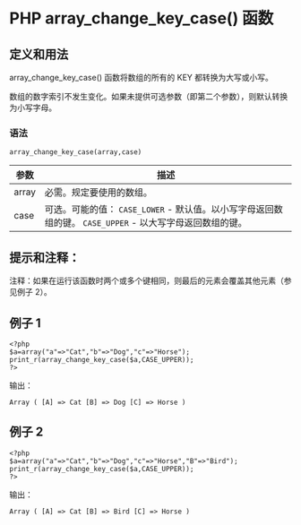 # PHP array_change_key_case() 函数



## 定义和用法

array_change_key_case() 函数将数组的所有的 KEY 都转换为大写或小写。

数组的数字索引不发生变化。如果未提供可选参数（即第二个参数），则默认转换为小写字母。

### 语法

```
array_change_key_case(array,case)
```

| 参数 | 描述 |
| --- | --- |
| array | 必需。规定要使用的数组。 |
| case | 可选。可能的值：   `CASE_LOWER` - 默认值。以小写字母返回数组的键。   `CASE_UPPER` - 以大写字母返回数组的键。 |

## 提示和注释：

注释：如果在运行该函数时两个或多个键相同，则最后的元素会覆盖其他元素（参见例子 2）。

## 例子 1

```
<?php
$a=array("a"=>"Cat","b"=>"Dog","c"=>"Horse");
print_r(array_change_key_case($a,CASE_UPPER));
?>
```

输出：

```
Array ( [A] => Cat [B] => Dog [C] => Horse )
```

## 例子 2

```
<?php
$a=array("a"=>"Cat","b"=>"Dog","c"=>"Horse","B"=>"Bird");
print_r(array_change_key_case($a,CASE_UPPER));
?>
```

输出：

```
Array ( [A] => Cat [B] => Bird [C] => Horse )
```
